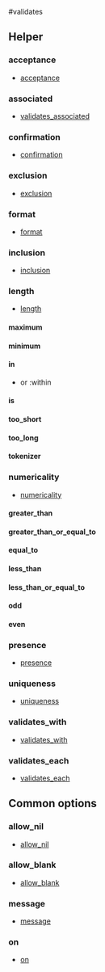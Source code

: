 #validates
## Helper
### acceptance
 * [acceptance](http://guides.rubyonrails.org/active_record_validations_callbacks.html#acceptance)

### associated
 * [validates_associated](http://guides.rubyonrails.org/active_record_validations_callbacks.html#validates_associated)

### confirmation
 * [confirmation](http://guides.rubyonrails.org/active_record_validations_callbacks.html#confirmation)

### exclusion
 * [exclusion](http://guides.rubyonrails.org/active_record_validations_callbacks.html#confirmation)

### format
 * [format](http://guides.rubyonrails.org/active_record_validations_callbacks.html#confirmation)

### inclusion
 * [inclusion](http://guides.rubyonrails.org/active_record_validations_callbacks.html#inclusion)

### length
 * [length](http://guides.rubyonrails.org/active_record_validations_callbacks.html#length)

#### maximum
#### minimum
#### in
 * or :within

#### is
#### too_short
#### too_long
#### tokenizer

### numericality
 * [numericality](http://guides.rubyonrails.org/active_record_validations_callbacks.html#numericality)

#### greater_than
#### greater_than_or_equal_to
#### equal_to
#### less_than
#### less_than_or_equal_to
#### odd
#### even

### presence
 * [presence](http://guides.rubyonrails.org/active_record_validations_callbacks.html#presence)

### uniqueness
 * [uniqueness](http://guides.rubyonrails.org/active_record_validations_callbacks.html#uniqueness)

### validates_with
 * [validates_with](http://guides.rubyonrails.org/active_record_validations_callbacks.html#validates_with)

### validates_each
 * [validates_each](http://guides.rubyonrails.org/active_record_validations_callbacks.html#validates_each)

## Common options
### allow_nil
 * [allow_nil](http://guides.rubyonrails.org/active_record_validations_callbacks.html#allow_nil)

### allow_blank
 * [allow_blank](http://guides.rubyonrails.org/active_record_validations_callbacks.html#allow_blank)

### message
 * [message](http://guides.rubyonrails.org/active_record_validations_callbacks.html#message)

### on
 * [on](http://guides.rubyonrails.org/active_record_validations_callbacks.html#on)
